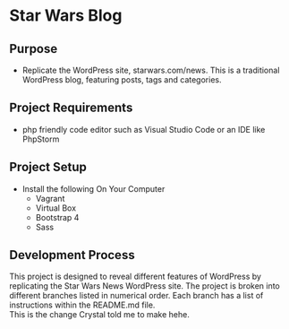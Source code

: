 # Star Wars Blog

## Purpose
- Replicate the WordPress site, starwars.com/news. This is a traditional WordPress blog, featuring posts, tags and categories.

## Project Requirements
- php friendly code editor such as Visual Studio Code or an IDE like PhpStorm

## Project Setup
- Install the following On Your Computer
  - Vagrant
  - Virtual Box
  - Bootstrap 4
  - Sass

## Development Process
This project is designed to reveal different features of WordPress by replicating the Star Wars News WordPress site. The project is broken into different branches listed in numerical order. Each branch has a list of instructions within the README.md file.   
This is the change Crystal told me to make hehe.

